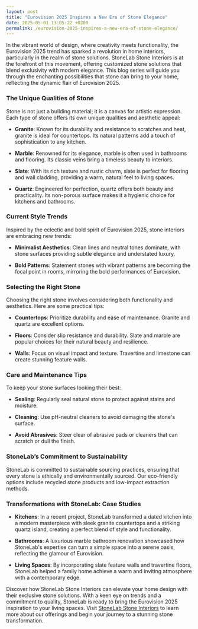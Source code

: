 ```yaml
---
layout: post
title: "Eurovision 2025 Inspires a New Era of Stone Elegance"
date: 2025-05-01 13:05:22 +0200
permalink: /eurovision-2025-inspires-a-new-era-of-stone-elegance/
---
```



In the vibrant world of design, where creativity meets functionality, the Eurovision 2025 trend has sparked a revolution in home interiors, particularly in the realm of stone solutions. StoneLab Stone Interiors is at the forefront of this movement, offering customized stone solutions that blend exclusivity with modern elegance. This blog series will guide you through the enchanting possibilities that stone can bring to your home, reflecting the dynamic flair of Eurovision 2025.

### The Unique Qualities of Stone

Stone is not just a building material; it is a canvas for artistic expression. Each type of stone offers its own unique qualities and aesthetic appeal:

- **Granite**: Known for its durability and resistance to scratches and heat, granite is ideal for countertops. Its natural patterns add a touch of sophistication to any kitchen.
  
- **Marble**: Renowned for its elegance, marble is often used in bathrooms and flooring. Its classic veins bring a timeless beauty to interiors.
  
- **Slate**: With its rich texture and rustic charm, slate is perfect for flooring and wall cladding, providing a warm, natural feel to living spaces.
  
- **Quartz**: Engineered for perfection, quartz offers both beauty and practicality. Its non-porous surface makes it a hygienic choice for kitchens and bathrooms.

### Current Style Trends

Inspired by the eclectic and bold spirit of Eurovision 2025, stone interiors are embracing new trends:

- **Minimalist Aesthetics**: Clean lines and neutral tones dominate, with stone surfaces providing subtle elegance and understated luxury.
  
- **Bold Patterns**: Statement stones with vibrant patterns are becoming the focal point in rooms, mirroring the bold performances of Eurovision.

### Selecting the Right Stone

Choosing the right stone involves considering both functionality and aesthetics. Here are some practical tips:

- **Countertops**: Prioritize durability and ease of maintenance. Granite and quartz are excellent options.
  
- **Floors**: Consider slip resistance and durability. Slate and marble are popular choices for their natural beauty and resilience.
  
- **Walls**: Focus on visual impact and texture. Travertine and limestone can create stunning feature walls.

### Care and Maintenance Tips

To keep your stone surfaces looking their best:

- **Sealing**: Regularly seal natural stone to protect against stains and moisture.
  
- **Cleaning**: Use pH-neutral cleaners to avoid damaging the stone's surface.
  
- **Avoid Abrasives**: Steer clear of abrasive pads or cleaners that can scratch or dull the finish.

### StoneLab’s Commitment to Sustainability

StoneLab is committed to sustainable sourcing practices, ensuring that every stone is ethically and environmentally sourced. Our eco-friendly options include recycled stone products and low-impact extraction methods.

### Transformations with StoneLab: Case Studies

- **Kitchens**: In a recent project, StoneLab transformed a dated kitchen into a modern masterpiece with sleek granite countertops and a striking quartz island, creating a perfect blend of style and functionality.

- **Bathrooms**: A luxurious marble bathroom renovation showcased how StoneLab's expertise can turn a simple space into a serene oasis, reflecting the glamour of Eurovision.

- **Living Spaces**: By incorporating slate feature walls and travertine floors, StoneLab helped a family home achieve a warm and inviting atmosphere with a contemporary edge.

Discover how StoneLab Stone Interiors can elevate your home design with their exclusive stone solutions. With a keen eye on trends and a commitment to quality, StoneLab is ready to bring the Eurovision 2025 inspiration to your living spaces. Visit [StoneLab Stone Interiors](https://stonelab.se) to learn more about our offerings and begin your journey to a stunning stone transformation.